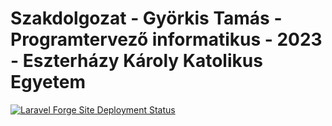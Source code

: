 # Szakdolgozat - Györkis Tamás - Programtervező informatikus - 2023 - Eszterházy Károly Katolikus Egyetem

[![Laravel Forge Site Deployment Status](https://img.shields.io/endpoint?url=https%3A%2F%2Fforge.laravel.com%2Fsite-badges%2Fca6d0f98-360e-4c82-b5b8-afb22f01d751%3Fdate%3D1&style=flat)](https://forge.laravel.com/servers/769938/sites/2285056)
